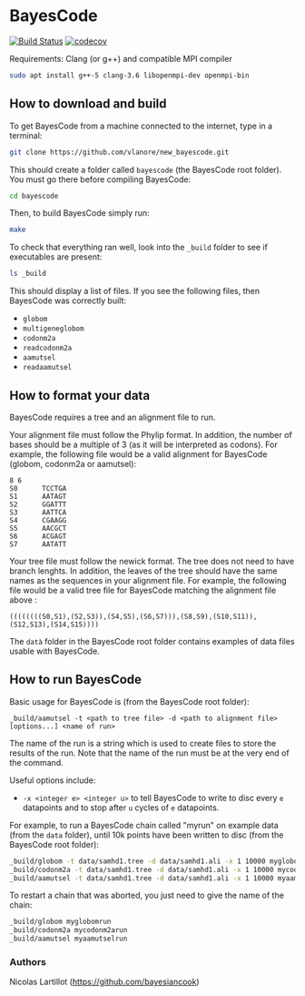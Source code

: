 # BayesCode

[![Build Status](https://travis-ci.org/vlanore/new_bayescode.svg?branch=dev)](https://travis-ci.org/vlanore/new_bayescode)
[![codecov](https://codecov.io/gh/vlanore/new_bayescode/branch/dev/graph/badge.svg)](https://codecov.io/gh/vlanore/new_bayescode)

Requirements: Clang (or g++) and compatible MPI compiler
```bash
sudo apt install g++-5 clang-3.6 libopenmpi-dev openmpi-bin
```

## How to download and build

To get BayesCode from a machine connected to the internet, type in a terminal:

```bash
git clone https://github.com/vlanore/new_bayescode.git
```

This should create a folder called `bayescode` (the BayesCode root folder). You must go there before compiling BayesCode:

```bash
cd bayescode
```

Then, to build BayesCode simply run:

```bash
make
```

To check that everything ran well, look into the `_build`  folder to see if executables are present:

```bash
ls _build
```

This should display a list of files. If you see the following files, then BayesCode was correctly built:
* `globom`
* `multigeneglobom`
* `codonm2a`
* `readcodonm2a`
* `aamutsel`
* `readaamutsel`

## How to format your data

BayesCode requires a tree and an alignment file to run.

Your alignment file must follow the Phylip format.
In addition, the number of bases should be a multiple of 3 (as it will be interpreted as codons).
For example, the following file would be a valid alignment for BayesCode (globom, codonm2a or aamutsel):

```phylip
8 6
S0      TCCTGA
S1      AATAGT
S2      GGATTT
S3      AATTCA
S4      CGAAGG
S5      AACGCT
S6      ACGAGT
S7      AATATT
```

Your tree file must follow the newick format.
The tree does not need to have branch lenghts.
In addition, the leaves of the tree should have the same names as the sequences in your alignment file.
For example, the following file would be a valid tree file for BayesCode matching the alignment file above :

```newick
((((((((S0,S1),(S2,S3)),(S4,S5),(S6,S7))),(S8,S9),(S10,S11)),(S12,S13),(S14,S15))))
```

The `datà` folder in the BayesCode root folder contains examples of data files usable with BayesCode.

## How to run BayesCode

Basic usage for BayesCode is (from the BayesCode root folder):

```
_build/aamutsel -t <path to tree file> -d <path to alignment file> [options...] <name of run>
```
The name of the run is a string which is used to create files to store the results of the run.
Note that the name of the run must be at the very end of the command.

Useful options include:
* `-x <integer e> <integer u>` to tell BayesCode to write to disc every `e` datapoints and to stop after `u` cycles of `e` datapoints.

For example, to run a BayesCode chain called "myrun" on example data (from the `data` folder), until 10k points have been written to disc (from the BayesCode root folder):

```bash
_build/globom -t data/samhd1.tree -d data/samhd1.ali -x 1 10000 myglobomrun
_build/codonm2a -t data/samhd1.tree -d data/samhd1.ali -x 1 10000 mycodonm2arun
_build/aamutsel -t data/samhd1.tree -d data/samhd1.ali -x 1 10000 myaamutselrun
```

To restart a chain that was aborted, you just need to give the name of the chain:
```bash
_build/globom myglobomrun
_build/codonm2a mycodonm2arun
_build/aamutsel myaamutselrun
```

### Authors

Nicolas Lartillot (https://github.com/bayesiancook)
